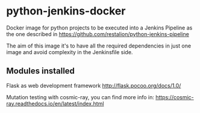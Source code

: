 # python-jenkins-docker
Docker image for python projects to be executed into a Jenkins Pipeline as the one described in https://github.com/restalion/python-jenkins-pipeline

The aim of this image it's to have all the required dependencies in just one image and avoid complexity in the Jenkinsfile side.

## Modules installed

Flask as web development framework http://flask.pocoo.org/docs/1.0/

Mutation testing with cosmic-ray, you can find more info in: https://cosmic-ray.readthedocs.io/en/latest/index.html
